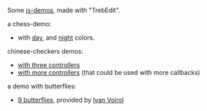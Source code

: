 Some [js-demos](https://fccm2.github.io/js-demos/js/demos/index.html), made with "TrebEdit".

a chess-demo:
- with [day](https://fccm2.github.io/js-demos/js/demos/k09e4d.html),
  and [night](https://fccm2.github.io/js-demos/js/demos/k09e4c.html) colors.

chinese-checkers demos:
- [with three controllers](https://fccm2.github.io/js-demos/js/demos/k10e5c3.html)
- [with more controllers](https://fccm2.github.io/js-demos/js/demos/k10e5c4.html) (that
  could be used with more callbacks)

a demo with butterflies:
- [9 butterflies](https://fccm2.github.io/js-demos/js/demos/butterflies5.html),
  provided by [Ivan Voirol](https://opengameart.org/users/ivan-voirol)

